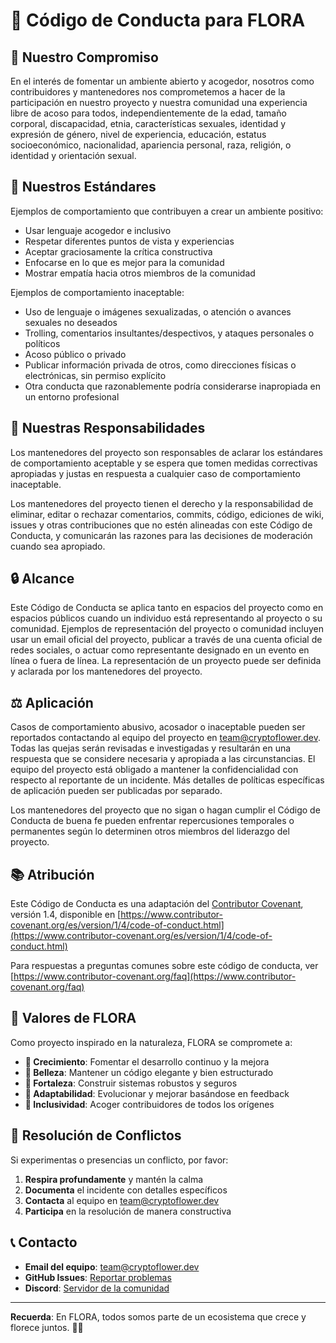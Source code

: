 # 🌸 Código de Conducta para FLORA

## 🎯 Nuestro Compromiso

En el interés de fomentar un ambiente abierto y acogedor, nosotros como contribuidores y mantenedores nos comprometemos a hacer de la participación en nuestro proyecto y nuestra comunidad una experiencia libre de acoso para todos, independientemente de la edad, tamaño corporal, discapacidad, etnia, características sexuales, identidad y expresión de género, nivel de experiencia, educación, estatus socioeconómico, nacionalidad, apariencia personal, raza, religión, o identidad y orientación sexual.

## 🌟 Nuestros Estándares

Ejemplos de comportamiento que contribuyen a crear un ambiente positivo:

* Usar lenguaje acogedor e inclusivo
* Respetar diferentes puntos de vista y experiencias
* Aceptar graciosamente la crítica constructiva
* Enfocarse en lo que es mejor para la comunidad
* Mostrar empatía hacia otros miembros de la comunidad

Ejemplos de comportamiento inaceptable:

* Uso de lenguaje o imágenes sexualizadas, o atención o avances sexuales no deseados
* Trolling, comentarios insultantes/despectivos, y ataques personales o políticos
* Acoso público o privado
* Publicar información privada de otros, como direcciones físicas o electrónicas, sin permiso explícito
* Otra conducta que razonablemente podría considerarse inapropiada en un entorno profesional

## 🚀 Nuestras Responsabilidades

Los mantenedores del proyecto son responsables de aclarar los estándares de comportamiento aceptable y se espera que tomen medidas correctivas apropiadas y justas en respuesta a cualquier caso de comportamiento inaceptable.

Los mantenedores del proyecto tienen el derecho y la responsabilidad de eliminar, editar o rechazar comentarios, commits, código, ediciones de wiki, issues y otras contribuciones que no estén alineadas con este Código de Conducta, y comunicarán las razones para las decisiones de moderación cuando sea apropiado.

## 🔒 Alcance

Este Código de Conducta se aplica tanto en espacios del proyecto como en espacios públicos cuando un individuo está representando al proyecto o su comunidad. Ejemplos de representación del proyecto o comunidad incluyen usar un email oficial del proyecto, publicar a través de una cuenta oficial de redes sociales, o actuar como representante designado en un evento en línea o fuera de línea. La representación de un proyecto puede ser definida y aclarada por los mantenedores del proyecto.

## ⚖️ Aplicación

Casos de comportamiento abusivo, acosador o inaceptable pueden ser reportados contactando al equipo del proyecto en [team@cryptoflower.dev](mailto:team@cryptoflower.dev). Todas las quejas serán revisadas e investigadas y resultarán en una respuesta que se considere necesaria y apropiada a las circunstancias. El equipo del proyecto está obligado a mantener la confidencialidad con respecto al reportante de un incidente. Más detalles de políticas específicas de aplicación pueden ser publicadas por separado.

Los mantenedores del proyecto que no sigan o hagan cumplir el Código de Conducta de buena fe pueden enfrentar repercusiones temporales o permanentes según lo determinen otros miembros del liderazgo del proyecto.

## 📚 Atribución

Este Código de Conducta es una adaptación del [Contributor Covenant](https://www.contributor-covenant.org), versión 1.4, disponible en [https://www.contributor-covenant.org/es/version/1/4/code-of-conduct.html](https://www.contributor-covenant.org/es/version/1/4/code-of-conduct.html)

Para respuestas a preguntas comunes sobre este código de conducta, ver [https://www.contributor-covenant.org/faq](https://www.contributor-covenant.org/faq)

## 🌸 Valores de FLORA

Como proyecto inspirado en la naturaleza, FLORA se compromete a:

* **🌱 Crecimiento**: Fomentar el desarrollo continuo y la mejora
* **🌸 Belleza**: Mantener un código elegante y bien estructurado
* **🌿 Fortaleza**: Construir sistemas robustos y seguros
* **🦠 Adaptabilidad**: Evolucionar y mejorar basándose en feedback
* **🌟 Inclusividad**: Acoger contribuidores de todos los orígenes

## 🤝 Resolución de Conflictos

Si experimentas o presencias un conflicto, por favor:

1. **Respira profundamente** y mantén la calma
2. **Documenta** el incidente con detalles específicos
3. **Contacta** al equipo en [team@cryptoflower.dev](mailto:team@cryptoflower.dev)
4. **Participa** en la resolución de manera constructiva

## 📞 Contacto

* **Email del equipo**: [team@cryptoflower.dev](mailto:team@cryptoflower.dev)
* **GitHub Issues**: [Reportar problemas](https://github.com/atomixon49/CRYPTO-FLOWER/issues)
* **Discord**: [Servidor de la comunidad](https://discord.gg/flora-crypto)

---

**Recuerda**: En FLORA, todos somos parte de un ecosistema que crece y florece juntos. 🌸✨
